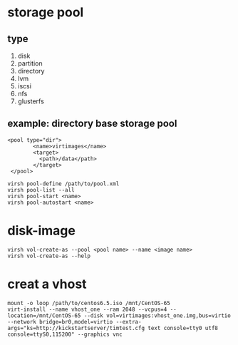 # storage pool
## type
1. disk
2. partition
3. directory
4. lvm
5. iscsi
6. nfs
7. glusterfs  

## example: directory base storage pool
```
<pool type="dir">
        <name>virtimages</name>
        <target>
          <path>/data</path>
        </target>
 </pool>
  
virsh pool-define /path/to/pool.xml
virsh pool-list --all
virsh pool-start <name>
virsh pool-autostart <name>
```
# disk-image
```
virsh vol-create-as --pool <pool name> --name <image name>
virsh vol-create-as --help
```
# creat a vhost
```
mount -o loop /path/to/centos6.5.iso /mnt/CentOS-65
virt-install --name vhost_one --ram 2048 --vcpus=4 --location=/mnt/CentOS-65 --disk vol=virtimages:vhost_one.img,bus=virtio --network bridge=br0,model=virtio --extra-args="ks=http://kickstartserver/timtest.cfg text console=tty0 utf8 console=ttyS0,115200" --graphics vnc
```
